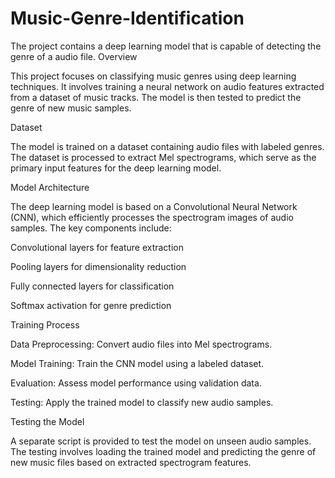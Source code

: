 # Music-Genre-Identification
The project contains a deep learning model that is capable of detecting the genre of a audio file. 
Overview

This project focuses on classifying music genres using deep learning techniques. It involves training a neural network on audio features extracted from a dataset of music tracks. The model is then tested to predict the genre of new music samples.

Dataset

The model is trained on a dataset containing audio files with labeled genres. The dataset is processed to extract Mel spectrograms, which serve as the primary input features for the deep learning model.

Model Architecture

The deep learning model is based on a Convolutional Neural Network (CNN), which efficiently processes the spectrogram images of audio samples. The key components include:

Convolutional layers for feature extraction

Pooling layers for dimensionality reduction

Fully connected layers for classification

Softmax activation for genre prediction

Training Process

Data Preprocessing: Convert audio files into Mel spectrograms.

Model Training: Train the CNN model using a labeled dataset.

Evaluation: Assess model performance using validation data.

Testing: Apply the trained model to classify new audio samples.

Testing the Model

A separate script is provided to test the model on unseen audio samples. The testing involves loading the trained model and predicting the genre of new music files based on extracted spectrogram features.
